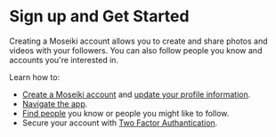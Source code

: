 # Sign up and Get Started

Creating a Moseiki account allows you to create and share photos and videos with your followers. You can also follow people you know and accounts you're interested in.

Learn how to:

* [Create a Moseiki account](create-a-moseiki-account.md) and [update your profile information](../your-moseiki-profile/edit-your-profile.md).
* [Navigate the app](broken-reference).
* [Find people](../../explore-moseiki/search-and-explore.md) you know or people you might like to follow.
* Secure your account with [Two Factor Authantication](account-security.md#how-can-i-change-my-2fa-settings).
